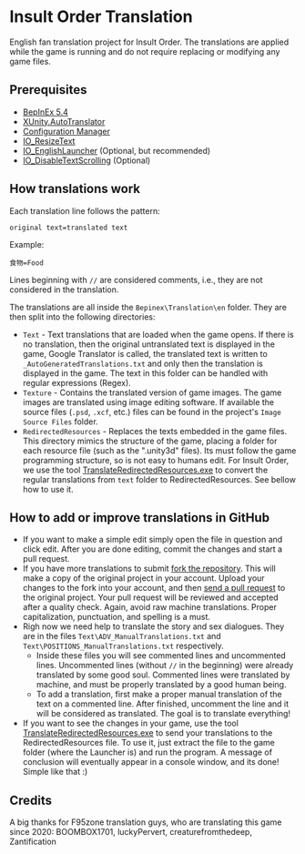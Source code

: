 # Insult Order Translation

English fan translation project for Insult Order. The translations are applied while the game is running and do not require replacing or modifying any game files.

## Prerequisites

- [BepInEx 5.4](https://github.com/BepInEx/BepInEx/releases/tag/v5.4.8)
- [XUnity.AutoTranslator](https://github.com/bbepis/XUnity.AutoTranslator)
- [Configuration Manager](https://github.com/BepInEx/BepInEx.ConfigurationManager/releases)
- [IO_ResizeText](https://github.com/SpockBauru/SpockPlugins_Miconisomi/releases/tag/r5)
- [IO_EnglishLauncher](https://github.com/SpockBauru/SpockPlugins_Miconisomi/releases/tag/r5) (Optional, but recommended)
- [IO_DisableTextScrolling](https://github.com/SpockBauru/SpockPlugins_Miconisomi/releases/tag/r4) (Optional)

## How translations work

Each translation line follows the pattern: 
```
original text=translated text
```
Example: 
```
食物=Food
``` 
Lines beginning with `//` are considered comments, i.e., they are not considered in the translation.

The translations are all inside the `Bepinex\Translation\en` folder. They are then split into the following directories:
- `Text` - Text translations that are loaded when the game opens. If there is no translation, then the original untranslated text is displayed in the game, Google Translator is called, the translated text is written to `_AutoGeneratedTranslations.txt` and only then the translation is displayed in the game. The text in this folder can be handled with regular expressions (Regex).
- `Texture` - Contains the translated version of game images. The game images are translated using image editing software. If available the source files (`.psd`, `.xcf`, etc.) files can be found in the project's `Image Source Files` folder.
- `RedirectedResources` - Replaces the texts embedded in the game files. This directory mimics the structure of the game, placing a folder for each resource file (such as the ".unity3d" files). Its must follow the game programming structure, so is not easy to humans edit. For Insult Order, we use the tool [TranslateRedirectedResources.exe](https://github.com/SpockBauru/SpockPlugins_Miconisomi/releases/tag/r9) to convert the regular translations from `text` folder to RedirectedResources. See bellow how to use it.

## How to add or improve translations in GitHub

- If you want to make a simple edit simply open the file in question and click edit. After you are done editing, commit the changes and start a pull request.
- If you have more translations to submit [fork the repository](https://help.github.com/articles/fork-a-repo/). This will make a copy of the original project in your account. Upload your changes to the fork into your account, and then [send a pull request](https://help.github.com/articles/about-pull-requests/) to the original project. Your pull request will be reviewed and accepted after a quality check. Again, avoid raw machine translations. Proper capitalization, punctuation, and spelling is a must.
- Righ now we need help to translate the story and sex dialogues. They are in the files `Text\ADV_ManualTranslations.txt` and `Text\POSITIONS_ManualTranslations.txt` respectively.
  - Inside these files you will see commented lines and uncommented lines. Uncommented lines (without `//` in the beginning) were already translated by some good soul. Commented lines were translated by machine, and must be properly translated by a good human being.
  - To add a translation, first make a proper manual translation of the text on a commented line. After finished, uncomment the line and it will be considered as translated. The goal is to translate everything!
 - If you want to see the changes in your game, use the tool [TranslateRedirectedResources.exe](https://github.com/SpockBauru/SpockPlugins_Miconisomi/releases/tag/r9) to send your translations to the RedirectedResources file. To use it, just extract the file to the game folder (where the Launcher is) and run the program. A message of conclusion will eventually appear in a console window, and its done! Simple like that :)


## Credits

A big thanks for F95zone translation guys, who are translating this game since 2020: BOOMBOX1701, luckyPervert, creaturefromthedeep, Zantification

<!---
## Installation

1. Ensure you have the prerequisites installed.
2. Go to the "releases" page above and download the latest version. 
3. Extract the zip inside your game folder.
--->
